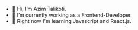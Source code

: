 - 👋 Hi, I’m Azim Talikoti.
- 👀 I’m currently working as a Frontend-Developer.
- 🌱 Right now I'm learning Javascript and React.js.

<!---
azim-at/azim-at is a ✨ special ✨ repository because its `README.md` (this file) appears on your GitHub profile.
You can click the Preview link to take a look at your changes.
--->
